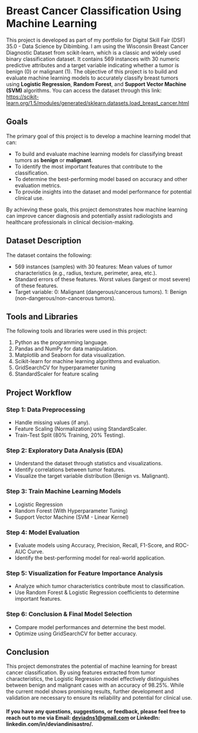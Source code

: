 # Breast Cancer Classification Using Machine Learning
This project is developed as part of my portfolio for Digital Skill Fair (DSF) 35.0 - Data Science by Dibimbing. I am using the Wisconsin Breast Cancer Diagnostic Dataset from scikit-learn, which is a classic and widely used binary classification dataset. It contains 569 instances with 30 numeric predictive attributes and a target variable indicating whether a tumor is benign (0) or malignant (1). The objective of this project is to build and evaluate machine learning models to accurately classify breast tumors using **Logistic Regression**, **Random Forest**, and **Support Vector Machine (SVM)** algorithms. You can access the dataset through this link: https://scikit-learn.org/1.5/modules/generated/sklearn.datasets.load_breast_cancer.html

## Goals
The primary goal of this project is to develop a machine learning model that can:
- To build and evaluate machine learning models for classifying breast tumors as **benign** or **malignant**.
- To identify the most important features that contribute to the classification.
- To determine the best-performing model based on accuracy and other evaluation metrics.
- To provide insights into the dataset and model performance for potential clinical use.

By achieving these goals, this project demonstrates how machine learning can improve cancer diagnosis and potentially assist radiologists and healthcare professionals in clinical decision-making.

## Dataset Description
The dataset contains the following:
- 569 instances (samples) with 30 features:
  Mean values of tumor characteristics (e.g., radius, texture, perimeter, area, etc.).
- Standard errors of these features.
  Worst values (largest or most severe) of these features.
- Target variable:
   0: Malignant (dangerous/cancerous tumors).
   1: Benign (non-dangerous/non-cancerous tumors).

## Tools and Libraries
The following tools and libraries were used in this project:
1. Python as the programming language.
2. Pandas and NumPy for data manipulation.
3. Matplotlib and Seaborn for data visualization.
4. Scikit-learn for machine learning algorithms and evaluation.
5. GridSearchCV for hyperparameter tuning
6.  StandardScaler for feature scaling

## Project Workflow
### Step 1: Data Preprocessing
- Handle missing values (if any).
- Feature Scaling (Normalization) using StandardScaler.
- Train-Test Split (80% Training, 20% Testing).

### Step 2: Exploratory Data Analysis (EDA)
- Understand the dataset through statistics and visualizations.
- Identify correlations between tumor features.
- Visualize the target variable distribution (Benign vs. Malignant).

### Step 3: Train Machine Learning Models
- Logistic Regression
- Random Forest (With Hyperparameter Tuning)
- Support Vector Machine (SVM - Linear Kernel)

### Step 4: Model Evaluation
- Evaluate models using Accuracy, Precision, Recall, F1-Score, and ROC-AUC Curve.
- Identify the best-performing model for real-world application.

### Step 5: Visualization for Feature Importance Analysis
- Analyze which tumor characteristics contribute most to classification.
- Use Random Forest & Logistic Regression coefficients to determine important features.

### Step 6: Conclusion & Final Model Selection
- Compare model performances and determine the best model.
- Optimize using GridSearchCV for better accuracy.

## Conclusion
This project demonstrates the potential of machine learning for breast cancer classification. By using features extracted from tumor characteristics, the Logistic Regression model effectively distinguishes between benign and malignant cases with an accuracy of 98.25%. While the current model shows promising results, further development and validation are necessary to ensure its reliability and potential for clinical use.

#### If you have any questions, suggestions, or feedback, please feel free to reach out to me via Email: deviadns1@gmail.com or LinkedIn: linkedin.com/in/deviandinisastro/.
